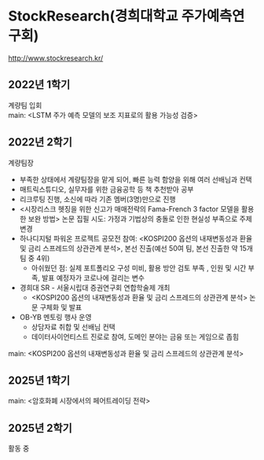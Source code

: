 # StockResearch(경희대학교 주가예측연구회)
<http://www.stockresearch.kr/>  

## 2022년 1학기
계량팀 입회  
main: <LSTM 주가 예측 모델의 보조 지표로의 활용 가능성 검증>  

## 2022년 2학기
계량팀장  
- 부족한 상태에서 계량팀장을 맡게 되어, 빠른 능력 함양을 위해 여러 선배님과 컨택
- 매트릭스튜디오, 실무자를 위한 금융공학 등 책 추천받아 공부
- 리크루팅 진행, 소신에 따라 기존 멤버(3명)만으로 진행
- <시장리스크 헷징을 위한 신고가 매매전략의 Fama-French 3 factor 모델을 활용한 보완 방법> 논문 집필 시도: 가정과 기법상의 충돌로 인한 현실성 부족으로 주제 변경
- 하나디지털 파워온 프로젝트 공모전 참여: <KOSPI200 옵션의 내재변동성과 환율 및 금리 스프레드의 상관관계 분석>, 본선 진출(예선 50여 팀, 본선 진출한 약 15개 팀 중 4위)
    - 아쉬웠던 점: 실제 포트폴리오 구성 미비, 활용 방안 검토 부족 , 인원 및 시간 부족, 발표 예정자가 코로나에 걸리는 변수
- 경희대 SR - 서울시립대 증권연구회 연합학술제 개최
    - <KOSPI200 옵션의 내재변동성과 환율 및 금리 스프레드의 상관관계 분석> 논문 구체화 및 발표
- OB-YB 멘토링 행사 운영
    - 상담자료 취합 및 선배님 컨택
    - 데이터사이언티스트 진로로 참여, 도메인 분야는 금융 또는 게임으로 좁힘  

main: <KOSPI200 옵션의 내재변동성과 환율 및 금리 스프레드의 상관관계 분석>  

## 2025년 1학기
main: <암호화폐 시장에서의 페어트레이딩 전략>  

## 2025년 2학기
활동 중  
